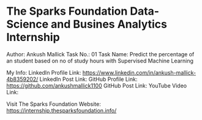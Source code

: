 # The Sparks Foundation Data-Science and Busines Analytics Internship

Author: Ankush Mallick
Task No.: 01
Task Name: Predict the percentage of an student based on no of study hours with Supervised Machine Learning

My Info:
LinkedIn Profile Link: https://www.linkedin.com/in/ankush-mallick-4b8359202/
LinkedIn Post Link:
GitHub Profile Link: https://github.com/ankushmallick1100
GitHub Post Link: 
YouTube Video Link: 

Visit The Sparks Foundation Website: https://internship.thesparksfoundation.info/
